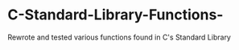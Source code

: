 # C-Standard-Library-Functions-
Rewrote and tested various functions found in C's Standard Library 

